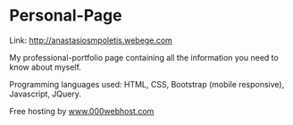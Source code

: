# Personal-Page

Link: http://anastasiosmpoletis.webege.com 

My professional-portfolio page containing all the information you need to know about myself.

Programming languages used: HTML, CSS, Bootstrap (mobile responsive), Javascript, JQuery.

Free hosting by www.000webhost.com
